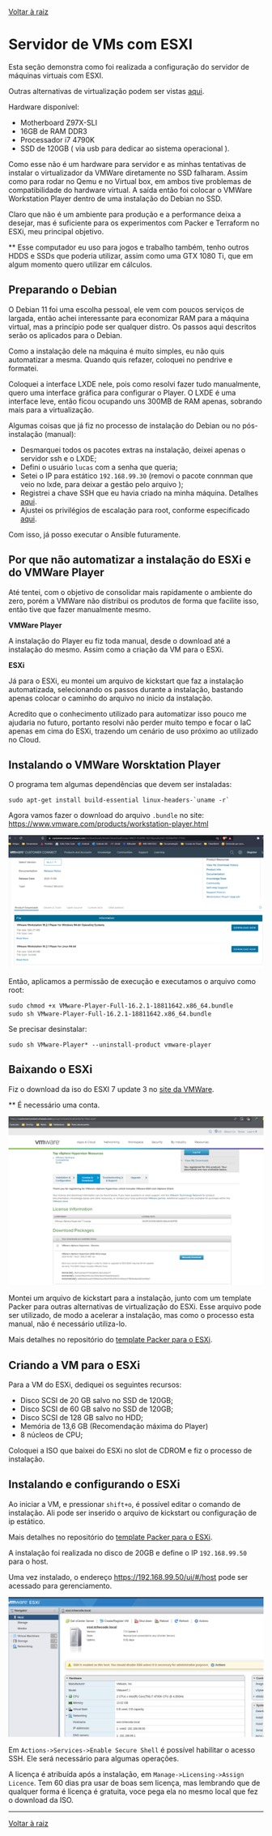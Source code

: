 [Voltar à raiz](../README.md)

# Servidor de VMs com ESXI

Esta seção demonstra como foi realizada a configuração do servidor de máquinas virtuais com ESXI. 

Outras alternativas de virtualização podem ser vistas [aqui](./esxi-alternativas.md).

Hardware disponível:
  - Motherboard Z97X-SLI
  - 16GB de RAM DDR3
  - Processador i7 4790K
  - SSD de 120GB ( via usb para dedicar ao sistema operacional ).     

Como esse não é um hardware para servidor e as minhas tentativas de instalar o virtualizador da VMWare diretamente no SSD falharam. Assim como para rodar no Qemu e no Virtual box, em ambos tive problemas de compatibilidade do hardware virtual. A saída então foi colocar o VMWare Workstation Player dentro de uma instalação do Debian no SSD. 

Claro que não é um ambiente para produção e a performance deixa a desejar, mas é suficiente para os experimentos com Packer e Terraform no ESXi, meu principal objetivo. 

** Esse computador eu uso para jogos e trabalho também, tenho outros HDDS e SSDs que poderia utilizar, assim como uma GTX 1080 Ti, que em algum momento quero utilizar em cálculos.

## Preparando o Debian 

O Debian 11 foi uma escolha pessoal, ele vem com poucos serviços de largada, então achei interessante para economizar RAM para a máquina virtual, mas a princípio pode ser qualquer distro. Os passos aqui descritos serão os aplicados para o Debian.

Como a instalação dele na máquina é muito simples, eu não quis automatizar a mesma. Quando quis refazer, coloquei no pendrive e formatei.

Coloquei a interface LXDE nele, pois como resolvi fazer tudo manualmente, quero uma interface gráfica para configurar o Player. O LXDE é uma interface leve, então ficou ocupando uns 300MB de RAM apenas, sobrando mais para a virtualização. 

Algumas coisas que já fiz no processo de instalação do Debian ou no pós-instalação (manual):
 - Desmarquei todos os pacotes extras na instalação, deixei apenas o servidor ssh e o LXDE;
 - Defini o usuário `lucas` com a senha que queria;
 - Setei o IP para estático `192.168.99.30` (removi o pacote connman que veio no lxde, para deixar a gestão pelo arquivo );
 - Registrei a chave SSH que eu havia criado na minha máquina. Detalhes [aqui](./ssh.md).
 - Ajustei os privilégios de escalação para root, conforme especificado [aqui](./sudo.md).  

Com isso, já posso executar o Ansible futuramente. 

## Por que não automatizar a instalação do ESXi e do VMWare Player

Até tentei, com o objetivo de consolidar mais rapidamente o ambiente do zero, porém a VMWare não distribui os produtos de forma que facilite isso, então tive que fazer manualmente mesmo. 

**VMWare Player**

A instalação do Player eu fiz toda manual, desde o download até a instalação do mesmo. Assim como a criação da VM para o ESXi. 

**ESXi**

Já para o ESXi, eu montei um arquivo de kickstart que faz a instalação automatizada, selecionando os passos durante a instalação, bastando apenas colocar o caminho do arquivo no inicio da instalação. 

Acredito que o conhecimento utilizado para automatizar isso pouco me ajudaria no futuro, portanto resolvi não perder muito tempo e focar o IaC apenas em cima do ESXi, trazendo um cenário de uso próximo ao utilizado no Cloud.

## Instalando o VMWare Worsktation Player

O programa tem algumas dependências que devem ser instaladas:

```
sudo apt-get install build-essential linux-headers-`uname -r`
```

Agora vamos fazer o download do arquivo `.bundle` no site: https://www.vmware.com/products/workstation-player.html

![](imgs/player.png)

Então, aplicamos a permissão de execução e executamos o arquivo como root:

```
sudo chmod +x VMware-Player-Full-16.2.1-18811642.x86_64.bundle
sudo sh VMware-Player-Full-16.2.1-18811642.x86_64.bundle
```

Se precisar desinstalar:

``` 
sudo sh VMware-Player* --uninstall-product vmware-player
```

## Baixando o ESXi 

Fiz o download da iso do ESXI 7 update 3 no [site da VMWare](https://customerconnect.vmware.com/group/vmware/evalcenter?p=free-esxi7).

** É necessário uma conta.

![](imgs/download-esxi.png)

Montei um arquivo de kickstart para a instalação, junto com um template Packer para outras alternativas de virtualização do ESXi. Esse arquivo pode ser utilizado, de modo a acelerar a instalação, mas como o processo esta manual, não é necessário utiliza-lo. 

Mais detalhes no repositório do [template Packer para o ESXi](https://github.com/lucaslehnen/packer-esxi).

## Criando a VM para o ESXi

Para a VM do ESXi, dediquei os seguintes recursos:

  - Disco SCSI de 20 GB salvo no SSD de 120GB;
  - Disco SCSI de 60 GB salvo no SSD de 120GB;
  - Disco SCSI de 128 GB salvo no HDD;
  - Memória de 13,6 GB (Recomendação máxima do Player)
  - 8 núcleos de CPU;

Coloquei a ISO que baixei do ESXi no slot de CDROM e fiz o processo de instalação. 
## Instalando e configurando o ESXi

Ao iniciar a VM, e pressionar `shift+o`, é possível editar o comando de instalação. Ali pode ser inserido o arquivo de kickstart ou configuração de ip estático. 

Mais detalhes no repositório do [template Packer para o ESXi](https://github.com/lucaslehnen/packer-esxi).

A instalação foi realizada no disco de 20GB e define o IP `192.168.99.50` para o host.

Uma vez instalado, o endereço https://192.168.99.50/ui/#/host pode ser acessado para gerenciamento.

![](imgs/esxi_painel.png)

Em `Actions->Services->Enable Secure Shell` é possível habilitar o acesso SSH. Ele será necessário para algumas operações.

A licença é atribuída após a instalação, em `Manage->Licensing->Assign Licence`. Tem 60 dias pra usar de boas sem licença, mas lembrando que de qualquer forma é licença é gratuita, voce pega ela no mesmo local que fez o download da ISO.

---
[Voltar à raiz](../README.md)